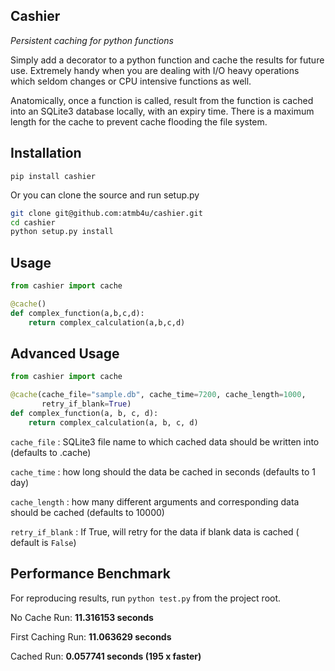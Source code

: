Cashier
-
_Persistent caching for python functions_


Simply add a decorator to a python function and cache the results for future use. Extremely handy when you are dealing with I/O heavy operations which seldom changes or CPU intensive functions as well.

Anatomically, once a function is called, result from the function is cached into an SQLite3 database locally, with an expiry time. There is a maximum length for the cache to prevent cache flooding the file system.


Installation
-

```pip install cashier```

Or you can clone the source and run setup.py

```bash
git clone git@github.com:atmb4u/cashier.git
cd cashier
python setup.py install
```


Usage
-



```python
from cashier import cache

@cache()
def complex_function(a,b,c,d):
    return complex_calculation(a,b,c,d)
```

Advanced Usage
-


```python
from cashier import cache

@cache(cache_file="sample.db", cache_time=7200, cache_length=1000, 
       retry_if_blank=True)
def complex_function(a, b, c, d):
    return complex_calculation(a, b, c, d)
```


`cache_file` : SQLite3 file name to which cached data should be written into (defaults to .cache)

`cache_time` : how long should the data be cached in seconds (defaults to 1 day)

`cache_length` : how many different arguments and corresponding data should be cached (defaults to 10000)

`retry_if_blank` : If True, will retry for the data if blank data is cached ( default is `False`)


Performance Benchmark
-

For reproducing results, run `python test.py` from the project root.

No Cache Run: **11.316153 seconds**

First Caching Run: **11.063629 seconds**

Cached Run: **0.057741 seconds (195 x faster)**
